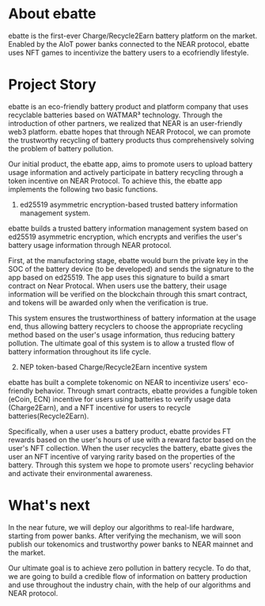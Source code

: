 # About ebatte

ebatte is the first-ever Charge/Recycle2Earn battery platform on the market. Enabled by the AIoT power banks connected to the NEAR protocol, ebatte uses NFT games to incentivize the battery users to a ecofriendly lifestyle.

# Project Story

ebatte is an eco-friendly battery product and platform company that uses recyclable batteries based on WATMAR³ technology. Through the introduction of other partners, we realized that NEAR is an user-friendly web3 platform. ebatte hopes that through NEAR Protocol, we can promote the trustworthy recycling of battery products  thus comprehensively solving the problem of battery pollution.

Our initial product, the ebatte app, aims to promote users to upload battery usage information and actively participate in battery recycling through a token incentive on NEAR Protocol. To achieve this, the ebatte app implements the following two basic functions.

1. ed25519 asymmetric encryption-based trusted battery information management system.

ebatte builds a trusted battery information management system based on ed25519 asymmetric encryption, which encrypts and verifies the user's battery usage information through NEAR protocol.

First, at the manufactoring stage, ebatte would burn the private key in the SOC of the battery device (to be developed) and sends the signature to the app based on ed25519. The app uses this signature to build a smart contract on Near Protocal. When users use the battery, their usage information will be verified on the blockchain through this smart contract, and tokens will be awarded only when the verification is true.

This system ensures the trustworthiness of battery information at the usage end, thus allowing battery recyclers to choose the appropriate recycling method based on the user's usage information, thus reducing battery pollution. The ultimate goal of this system is to allow a trusted flow of battery information throughout its life cycle.

2. NEP token-based Charge/Recycle2Earn incentive system

ebatte has built a complete tokenomic on NEAR to incentivize users' eco-friendly behavior. Through smart contracts, ebatte provides a fungible token (eCoin, ECN) incentive for users using batteries to verify usage data (Charge2Earn), and a NFT incentive for users to recycle batteries(Recycle2Earn).

Specifically, when a user uses a battery product, ebatte provides FT rewards based on the user's hours of use with a reward factor based on the user's NFT collection. When the user recycles the battery, ebatte gives the user an NFT incentive of varying rarity based on the properties of the battery. Through this system we hope to promote users' recycling behavior and activate their environmental awareness.

# What's next

In the near future, we will deploy our algorithms to real-life hardware, starting from power banks. After verifying the mechanism, we will soon publish our tokenomics and trustworthy power banks to NEAR mainnet and the market.

Our ultimate goal is to achieve zero pollution in battery recycle. To do that, we are going to build a credible flow of information on battery production and use throughout the industry chain, with the help of our algorithms and NEAR protocol.
